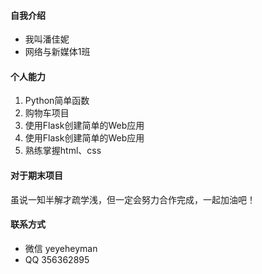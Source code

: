 #### 自我介绍
- 我叫潘佳妮
- 网络与新媒体1班

#### 个人能力
 1. Python简单函数
 2. 购物车项目
 3. 使用Flask创建简单的Web应用
 4. 使用Flask创建简单的Web应用
 5. 熟练掌握html、css
 
#### 对于期末项目
虽说一知半解才疏学浅，但一定会努力合作完成，一起加油吧！

#### 联系方式
- 微信 yeyeheyman
- QQ 356362895
